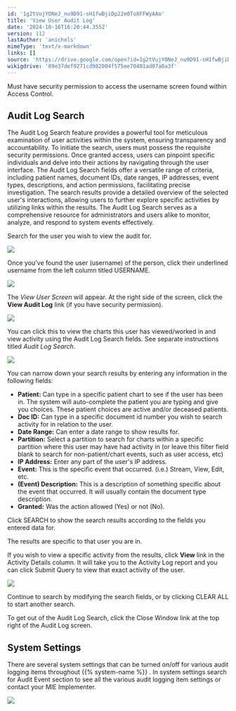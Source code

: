 ```yaml
---
id: '1g2tVujYONeJ_nu9D91-sH1fwBjiDp22e0ToXFFWyAAo'
title: 'View User Audit Log'
date: '2024-10-16T16:20:44.355Z'
version: 112
lastAuthor: 'anichols'
mimeType: 'text/x-markdown'
links: []
source: 'https://drive.google.com/open?id=1g2tVujYONeJ_nu9D91-sH1fwBjiDp22e0ToXFFWyAAo'
wikigdrive: '09e37def9271cd982804f575ee70401ad07a0a3f'
---
```

Must have security permission to access the username screen found within Access Control.

## Audit Log Search

The Audit Log Search feature provides a powerful tool for meticulous examination of user activities within the system, ensuring transparency and accountability. To initiate the search, users must possess the requisite security permissions. Once granted access, users can pinpoint specific individuals and delve into their actions by navigating through the user interface. The Audit Log Search fields offer a versatile range of criteria, including patient names, document IDs, date ranges, IP addresses, event types, descriptions, and action permissions, facilitating precise investigation. The search results provide a detailed overview of the selected user's interactions, allowing users to further explore specific activities by utilizing links within the results. The Audit Log Search serves as a comprehensive resource for administrators and users alike to monitor, analyze, and respond to system events effectively.

Search for the user you wish to view the audit for.

![](../view-user-audit-log.assets/0a205f7c4a2ab62b9e2dd9037e677f05.png)

Once you've found the user (username) of the person, click their underlined username from the left column titled USERNAME.

![](../view-user-audit-log.assets/1ca7fec58cc20570276b1dde6129901d.png)

The *View User Screen* will appear. At the right side of the screen, click the **View Audit Log** link (if you have security permission).

![](../view-user-audit-log.assets/c64642f80031d7fa7822fa2aafec8fe0.png)

You can click this to view the charts this user has viewed/worked in and view activity using the Audit Log Search fields. See separate instructions titled *Audit Log Search*.

![](../view-user-audit-log.assets/e7aef5e79dcc4bca579ff55f0f9a9b5d.png)

You can narrow down your search results by entering any information in the following fields:

* <strong>Patient:</strong> Can type in a specific patient chart to see if the user has been in. The system will auto-complete the patient you are typing and give you choices. These patient choices are active and/or deceased patients.
* <strong>Doc ID:</strong> Can type in a specific document id number you wish to search activity for in relation to the user.
* <strong>Date Range:</strong> Can enter a date range to show results for.
* <strong>Partition:</strong> Select a partition to search for charts within a specific partition where this user may have had activity in (or leave this filter field blank to search for non-patient/chart events, such as user access, etc)
* <strong>IP Address:</strong> Enter any part of the user's IP address.
* <strong>Event:</strong> This is the specific event that occurred. (i.e.) Stream, View, Edit, etc.
* <strong>(Event) Description:</strong> This is a description of something specific about the event that occurred. It will usually contain the document type description.
* <strong>Granted:</strong> Was the action allowed (Yes) or not (No).

Click SEARCH to show the search results according to the fields you entered data for.

The results are specific to that user you are in.

If you wish to view a specific activity from the results, click **View** link in the Activity Details column. It will take you to the Activity Log report and you can click Submit Query to view that exact activity of the user.

![](../view-user-audit-log.assets/325af7eb3f099d4ac6ebdd320eb314d0.png)

Continue to search by modifying the search fields, or by clicking CLEAR ALL to start another search.

To get out of the Audit Log Search, click the Close Window link at the top right of the Audit Log screen.

## System Settings

There are several system settings that can be turned on/off for various audit logging items throughout {{% system-name %}} . In system settings search for Audit Event section to see all the various audit logging item settings or contact your MIE Implementer.

![](../view-user-audit-log.assets/43fb943f932195fa65a075e9eaf3e9c9.png)
